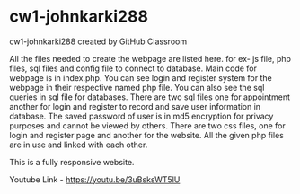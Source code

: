 # cw1-johnkarki288
cw1-johnkarki288 created by GitHub Classroom

All the files needed to create the webpage are listed here. for ex- js file, php files, sql files and config file to connect to database.
Main code for webpage is in index.php. 
You can see login and register system for the webpage in their respective named php file.
You can also see the sql queries in sql file for databases.
There are two sql files one for appointment another for login and register to record and save user information in database.
The saved password of user is in md5 encryption for privacy purposes and cannot be viewed by others.
There are two css files, one for login and register page and another for the website.
All the given php files are in use and linked with each other.

This is a fully responsive website. 


Youtube Link - https://youtu.be/3uBsksWT5lU
